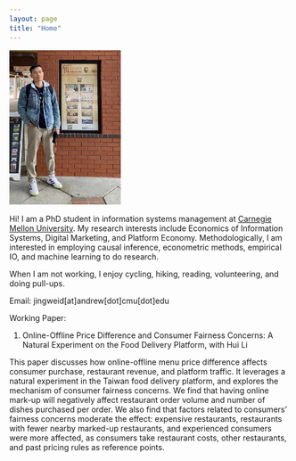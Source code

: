 ```yaml
---
layout: page
title: "Home"
---
```


<img src="/assets/JingweiDaiPhoto2.jpg" width="200px" /> 

Hi! I am a PhD student in information systems management at [Carnegie Mellon University](https://www.cmu.edu/).  My research interests include Economics of Information Systems, Digital Marketing, and Platform Economy. Methodologically, I am interested in employing causal inference, econometric methods, empirical IO, and machine learning to do research.

When I am not working, I enjoy cycling, hiking, reading, volunteering, and doing pull-ups.

Email: jingweid[at]andrew[dot]cmu[dot]edu

Working Paper:

1. Online-Offline Price Difference and Consumer Fairness Concerns: A Natural Experiment on the Food Delivery Platform, with Hui Li

This paper discusses how online-offline menu price difference affects consumer purchase, restaurant revenue, and platform traffic. It leverages a natural experiment in the Taiwan food delivery platform, and explores the mechanism of consumer fairness concerns. We find that having online mark-up will negatively affect restaurant order volume and number of dishes purchased per order. We also find that factors related to consumers’ fairness concerns moderate the effect: expensive restaurants, restaurants with fewer nearby marked-up restaurants, and experienced consumers were more affected, as consumers take restaurant costs, other restaurants, and past pricing rules as reference points.
